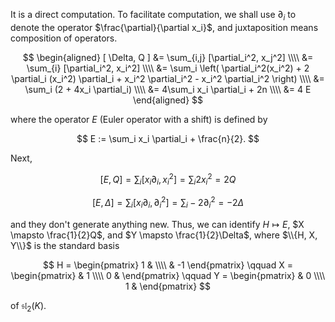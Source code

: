 It is a direct computation. To facilitate computation, we shall use $\partial_i$ to denote the operator $\frac{\partial}{\partial x_i}$, and juxtaposition means composition of operators.

$$
\begin{aligned}
[ \Delta, Q ] &= \sum_{i,j} [\partial_i^2, x_j^2] \\\\
&= \sum_{i} [\partial_i^2, x_i^2] \\\\
&= \sum_i \left( \partial_i^2(x_i^2) + 2 \partial_i (x_i^2) \partial_i + x_i^2 \partial_i^2 - x_i^2 \partial_i^2 \right) \\\\
&= \sum_i (2 + 4x_i \partial_i) \\\\
&= 4\sum_i x_i \partial_i + 2n \\\\
&= 4 E
\end{aligned}
$$

where the operator $E$ (Euler operator with a shift) is defined by

$$
E := \sum_i x_i \partial_i + \frac{n}{2}.
$$

Next,

$$
[E, Q] = \sum_i [ x_i \partial_i, x_i^2] = \sum_i 2 x_i^2 = 2 Q
$$

$$
[E, \Delta] = \sum_i [ x_i \partial_i, \partial_i^2] = \sum_i -2\partial_i^2 = -2 \Delta
$$

and they don't generate anything new. Thus, we can identify $H \mapsto E$, $X \mapsto \frac{1}{2}Q$, and $Y \mapsto \frac{1}{2}\Delta$, where $\\{H, X, Y\\}$ is the standard basis 

$$
H = \begin{pmatrix} 1 & \\\\ & -1 \end{pmatrix} \qquad X = \begin{pmatrix} & 1 \\\\ 0 & \end{pmatrix} \qquad Y = \begin{pmatrix} & 0 \\\\ 1 & \end{pmatrix}
$$

of $\mathfrak{sl}_2(K)$.
